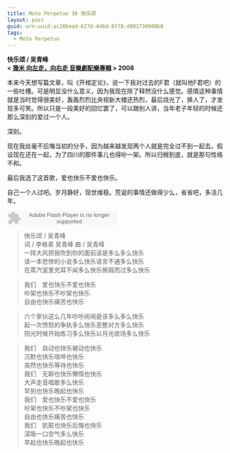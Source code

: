 ```yaml
---
title: Moto Perpetuo 30 快乐颂
layout: post
guid: urn:uuid:ac28bead-627d-4d6d-8f78-d981730908b8
tags:
  - Moto Perpetuo
---
```


__快乐颂 / 吴青峰__  
__< [幾米 向左走，向右走 音樂劇配樂專輯](http://music.douban.com/subject/3199707/) > 2008__  

本来今天想写篇文章，叫《开棺定论》，说一下我对过去的F君（就叫他F君吧）的一些吐槽。可是明显没什么意义，因为我现在除了释然没什么感觉。感情这种事情就是当时觉得很美好，轰轰烈烈比央视新大楼还热烈，最后烧光了，换人了，才发现多可笑。所以只是一段美好的回忆罢了，可以跟别人讲，当年老子年轻的时候还那么深刻的爱过一个人。

深刻。

现在我丝毫不后悔当初的分手，因为越来越发现两个人就是完全过不到一起去。假设现在还在一起，为了四川的那件事儿也得吵一架。所以归根到底，就是那句性格不和。

最后我选了这首歌，爱也快乐不爱也快乐。

自己一个人过吧。岁月静好，现世维稳。荒诞的事情还做得少么，省省吧，多活几年。

<embed src="http://www.xiami.com/widget/0_3320414/singlePlayer.swf" type="application/x-shockwave-flash" width="257" height="33" wmode="transparent"></embed>

>快乐颂 / 吴青峰  
>词 / 李格弟 吴青峰 曲 / 吴青峰  
>一阵大风把我吹到你的面前该是多么多么快乐  
>读一本悲惨的小说多么快乐语言不通多么快乐  
>在蒸汽室里充耳不闻多么快乐擦肩而过多么快乐  

>我们　爱也快乐不爱也快乐  
>吵架也快乐不吵架也快乐  
>自由也快乐痛苦也快乐  

>六个家伙这么几年吵吵闹闹是该多么多么快乐  
>起一次愤怒的争执多么快乐恶整对方多么快乐  
>阳光时候开始练习多么快乐以月光收场多么快乐  

>我们　自动也快乐被动也快乐  
>沉默也快乐喧哗也快乐  
>突然也快乐等待也快乐    
>我们　无聊也快乐懒惰也快乐  
>大声走音唱歌多么快乐  
>早到也快乐晚起也快乐  
>我们　爱也快乐不爱也快乐  
>吵架也快乐不吵架也快乐  
>自由也快乐痛苦也快乐  
>我们　肮脏也快乐后悔也快乐  
>深吸一口空气多么快乐  
>早起也快乐晚起也快乐   

